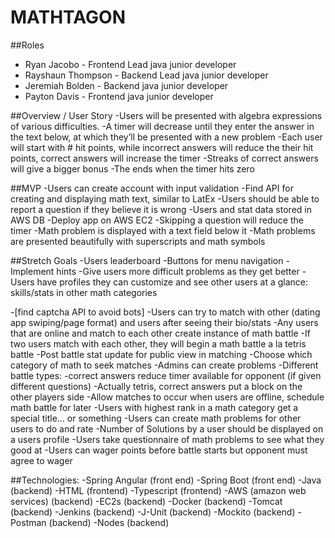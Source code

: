 # MATHTAGON

##Roles
- Ryan Jacobo - Frontend Lead java junior developer
- Rayshaun Thompson - Backend Lead java junior developer
- Jeremiah Bolden - Backend java junior developer
- Payton Davis - Frontend java junior developer


##Overview / User Story
-Users will be presented with algebra expressions of various difficulties.
-A timer will decrease until they enter the answer in the text below, at which they’ll be presented with a new problem
-Each user will start with # hit points, while incorrect answers will reduce the their hit points, correct answers will increase the timer
-Streaks of correct answers will give a bigger bonus
-The ends when the timer hits zero


##MVP
-Users can create account with input validation
-Find API for creating and displaying math text, similar to LatEx
-Users should be able to report a question if they believe it is wrong
-Users and stat data stored in AWS DB
-Deploy app on AWS EC2
-Skipping a question will reduce the timer
-Math problem is displayed with a text field below it
-Math problems are presented beautifully with superscripts and math symbols

	
##Stretch Goals
-Users leaderboard
-Buttons for menu navigation
-Implement hints
-Give users more difficult problems as they get better
-Users have profiles they can customize and see other users at a glance: skills/stats in other math categories

-[find captcha API to avoid bots]
-Users can try to match with other (dating app swiping/page format) and users after seeing their bio/stats
-Any users that are online and match to each other create instance of math battle
-If two users match with each other, they will begin a math battle a la tetris battle 
-Post battle stat update for public view in matching
-Choose which category of math to seek matches
-Admins can create problems
-Different battle types:
-correct answers reduce timer available for opponent (if given different questions)
-Actually tetris, correct answers put a block on the other players side
-Allow matches to occur when users are offline, schedule math battle for later
-Users with highest rank in a math category get a special title… or something
-Users can create math problems for other users to do and rate
-Number of Solutions by a user should be displayed on a users profile
-Users take questionnaire of math problems to see what they good at
-Users can wager points before battle starts but opponent must agree to wager


##Technologies:
-Spring Angular 		(front end)
-Spring Boot  			(front end)
-Java 				(backend)
-HTML 				(frontend)
-Typescript 			(frontend)
-AWS (amazon web services)      (backend)
-EC2s 				(backend)
-Docker 			(backend)
-Tomcat 			(backend)
-Jenkins	        	(backend)
-J-Unit 	        	(backend)
-Mockito 			(backend)
-Postman 			(backend)
-Nodes 				(backend)

